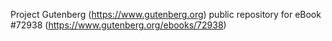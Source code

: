Project Gutenberg (https://www.gutenberg.org) public repository
for eBook #72938 (https://www.gutenberg.org/ebooks/72938)
